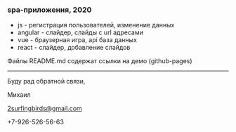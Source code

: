 ### spa-приложения, 2020

- js - регистрация пользователей, изменение данных
- angular - слайдер, слайды c url адресами
- vue - браузерная игра, api база данных
- react - слайдер, добавление слайдов

Файлы README.md содержат ссылки на демо (github-pages)

***

Буду рад обратной связи, 

Михаил

2surfingbirds@gmail.com

+7-926-526-56-63
